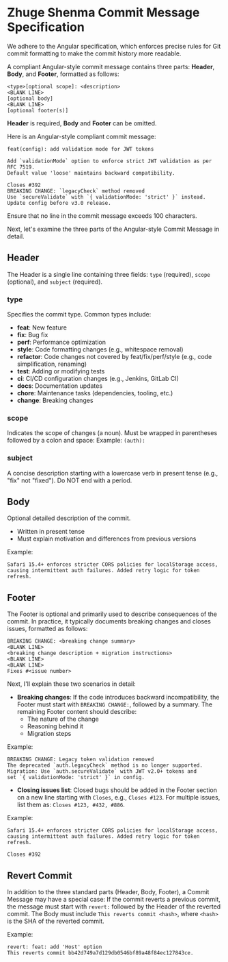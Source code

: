 # Zhuge Shenma Commit Message Specification

We adhere to the Angular specification, which enforces precise rules for Git commit formatting to make the commit history more readable.

A compliant Angular-style commit message contains three parts: **Header**, **Body**, and **Footer**, formatted as follows:

```
<type>[optional scope]: <description>
<BLANK LINE>
[optional body]
<BLANK LINE>
[optional footer(s)]
```

 **Header** is required, **Body** and **Footer** can be omitted.

Here is an Angular-style compliant commit message:

```
feat(config): add validation mode for JWT tokens

Add `validationMode` option to enforce strict JWT validation as per RFC 7519.
Default value 'loose' maintains backward compatibility.

Closes #392
BREAKING CHANGE: `legacyCheck` method removed
Use `secureValidate` with `{ validationMode: 'strict' }` instead.
Update config before v3.0 release.
```

Ensure that no line in the commit message exceeds 100 characters.

Next, let's examine the three parts of the Angular-style Commit Message in detail.

## Header
The Header is a single line containing three fields: `type` (required), `scope` (optional), and `subject` (required).

### type
Specifies the commit type. Common types include:

* **feat**: New feature
* **fix**: Bug fix
* **perf**: Performance optimization
* **style**: Code formatting changes (e.g., whitespace removal)
* **refactor**: Code changes not covered by feat/fix/perf/style (e.g., code simplification, renaming)
* **test**: Adding or modifying tests
* **ci**: CI/CD configuration changes (e.g., Jenkins, GitLab CI)
* **docs**: Documentation updates
* **chore**: Maintenance tasks (dependencies, tooling, etc.)
* **change**: Breaking changes

### scope
Indicates the scope of changes (a noun). Must be wrapped in parentheses followed by a colon and space:
Example: `(auth):`

### subject
A concise description starting with a lowercase verb in present tense (e.g., "fix" not "fixed").
Do NOT end with a period.

## Body
Optional detailed description of the commit.
- Written in present tense
- Must explain motivation and differences from previous versions

Example:

```
Safari 15.4+ enforces stricter CORS policies for localStorage access,
causing intermittent auth failures. Added retry logic for token refresh.
```

## Footer
The Footer is optional and primarily used to describe consequences of the commit. In practice, it typically documents breaking changes and closes issues, formatted as follows:

```
BREAKING CHANGE: <breaking change summary>
<BLANK LINE>
<breaking change description + migration instructions>
<BLANK LINE>
<BLANK LINE>
Fixes #<issue number>
```

Next, I'll explain these two scenarios in detail:

- **Breaking changes**: If the code introduces backward incompatibility, the Footer must start with `BREAKING CHANGE:`, followed by a summary. The remaining Footer content should describe:
  - The nature of the change
  - Reasoning behind it
  - Migration steps

Example:

```
BREAKING CHANGE: Legacy token validation removed
The deprecated `auth.legacyCheck` method is no longer supported.
Migration: Use `auth.secureValidate` with JWT v2.0+ tokens and
set `{ validationMode: 'strict' }` in config.
```

- **Closing issues list**: Closed bugs should be added in the Footer section on a new line starting with `Closes`, e.g., `Closes #123`. For multiple issues, list them as: `Closes #123, #432, #886`.

Example:

```
Safari 15.4+ enforces stricter CORS policies for localStorage access,
causing intermittent auth failures. Added retry logic for token refresh.

Closes #392
```

## Revert Commit
In addition to the three standard parts (Header, Body, Footer), a Commit Message may have a special case: If the commit reverts a previous commit, the message must start with `revert:` followed by the Header of the reverted commit. The Body must include `This reverts commit <hash>`, where `<hash>` is the SHA of the reverted commit.

Example:

```
revert: feat: add 'Host' option
This reverts commit bb42d749a7d129db0546bf89a48f84ec127843ce.
```
